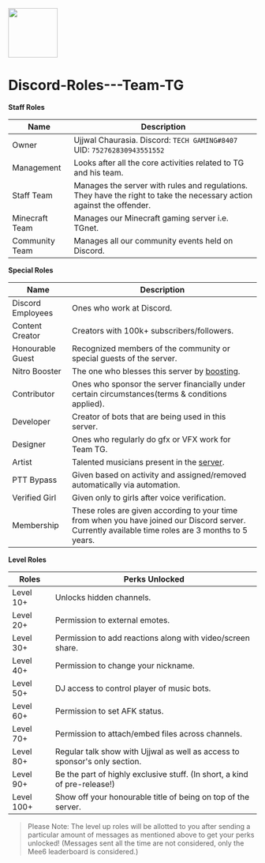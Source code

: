 <img src="https://user-images.githubusercontent.com/93303277/139367023-2dc86d16-4e58-477f-b640-128ea5a27eb2.png" width="100" height="100">

# Discord-Roles---Team-TG

**Staff Roles**

|Name | Description|
| - | - |
|Owner | Ujjwal Chaurasia. Discord: `TECH GAMING#8407` UID: `752762830943551552`|
|Management | Looks after all the core activities related to TG and his team.|
|Staff Team |	Manages the server with rules and regulations. They have the right to take the necessary action against the offender.|
|Minecraft Team |	Manages our Minecraft gaming server i.e. TGnet.|
|Community Team |	Manages all our community events held on Discord.|


**Special Roles**

|Name |	Description|
|---|---| 
|Discord Employees |	Ones who work at Discord.|
|Content Creator |	Creators with 100k+ subscribers/followers.|
|Honourable Guest	| Recognized members of the community or special guests of the server.|
|Nitro Booster |	The one who blesses this server by [boosting](https://support.discord.com/hc/en-us/articles/360028038352-Server-Boosting-).|
|Contributor |	Ones who sponsor the server financially under certain circumstances(terms & conditions applied).|
|Developer |	Creator of bots that are being used in this server.|
|Designer |	Ones who regularly do gfx or VFX work for Team TG.|
|Artist |	Talented musicians present in the [server](https://discord.gg/w2Yb4wmfeN).|
|PTT Bypass |	Given based on activity and assigned/removed automatically via automation.|
|Verified Girl |	Given only to girls after voice verification.|
|Membership |	These roles are given according to your time from when you have joined our Discord server. Currently available time roles are 3 months to 5 years.|


**Level Roles**

|Roles |	Perks Unlocked|
|---|---|
|Level 10+ |	Unlocks hidden channels.|
|Level 20+ |	Permission to external emotes.|
|Level 30+ |	Permission to add reactions along with video/screen share.|
|Level 40+ |	Permission to change your nickname.|
|Level 50+ |	DJ access to control player of music bots.|
|Level 60+ |	Permission to set AFK status.|
|Level 70+ |	Permission to attach/embed files across channels.|
|Level 80+ |	Regular talk show with Ujjwal as well as access to sponsor's only section.|
|Level 90+ |	Be the part of highly exclusive stuff. (In short, a kind of pre-release!)|
|Level 100+ |	Show off your honourable title of being on top of the server.|

>Please Note: The level up roles will be allotted to you after sending a particular amount of messages as mentioned above to get your perks unlocked! (Messages sent all the time are not considered, only the Mee6 leaderboard is considered.)
